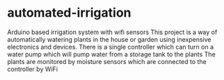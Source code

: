 # automated-irrigation
Arduino based irrigation system with wifi sensors
This project is a way of automatically watering plants in the house or garden using inexpensive electronics and devices.
There is a single controller which can turn on a water pump which will pump water from a storage tank to the plants
The plants are monitored by moisture sensors which are connected to the controller by WiFi 
